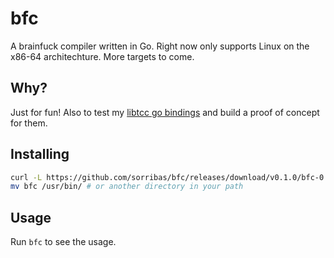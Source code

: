 # bfc

A brainfuck compiler written in Go. Right now only supports Linux on the x86-64 architechture.
More targets to come.

## Why?

Just for fun! Also to test my [libtcc go bindings](https://github.com/sorribas/tcc) and build
a proof of concept for them.

## Installing

```sh
curl -L https://github.com/sorribas/bfc/releases/download/v0.1.0/bfc-0.1.0-linux-x86-64.tar.gz | tar -xzf -
mv bfc /usr/bin/ # or another directory in your path
```

## Usage

Run `bfc` to see the usage.
